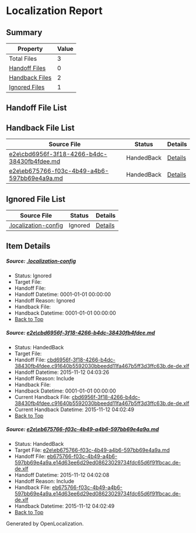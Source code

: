 # <a name='report-top'></a> Localization Report

## Summary
 Property | Value 
 -------- | ----- 
 Total Files | 3
[ Handoff Files ](#handoff-list)| 0
[ Handback Files ](#handback-list)| 2
[ Ignored Files ](#ignored-list)| 1

## <a name='handoff-list'></a> Handoff File List

## <a name='handback-list'></a> Handback File List
 Source File | Status | Details 
 ----------- | ------ | ------- 
 [e2e\cbd6956f-3f18-4266-b4dc-38430fb4fdee.md](https://github.com/OpenLocalizationTest/oltest/blob/40cc240be63ec74f8a89d0ee568c314f032f059b/e2e/cbd6956f-3f18-4266-b4dc-38430fb4fdee.md) | HandedBack | [Details](#48afed7df40bb246fb98f8b0719290971ca0f3c71)
 [e2e\eb675766-f03c-4b49-a4b6-597bb69e4a9a.md](https://github.com/OpenLocalizationTest/oltest/blob/5a73b5f5ae089abc0862818d2ff077cb90928d81/e2e/eb675766-f03c-4b49-a4b6-597bb69e4a9a.md) | HandedBack | [Details](#4cb126f6b2903f1fd2dbca504a0ebb828a8595c02)

## <a name='ignored-list'></a> Ignored File List
 Source File | Status | Details 
 ----------- | ------ | ------- 
 [.localization-config](https://github.com/OpenLocalizationTest/oltest/blob/40cc240be63ec74f8a89d0ee568c314f032f059b/.localization-config) | Ignored | [Details](#048a0e657b81f2e30d1cbef1ba533f0de3ca11c40)

## Item Details
##### <a name='048a0e657b81f2e30d1cbef1ba533f0de3ca11c40'></a> Source: [.localization-config](https://github.com/OpenLocalizationTest/oltest/blob/40cc240be63ec74f8a89d0ee568c314f032f059b/.localization-config)
* Status: Ignored
* Target File: 
* Handoff File: 
* Handoff Datetime: 0001-01-01 00:00:00
* Handoff Reason: Ignored
* Handback File: 
* Handback Datetime: 0001-01-01 00:00:00
* [Back to Top](#report-top)

##### <a name='48afed7df40bb246fb98f8b0719290971ca0f3c71'></a> Source: [e2e\cbd6956f-3f18-4266-b4dc-38430fb4fdee.md](https://github.com/OpenLocalizationTest/oltest/blob/40cc240be63ec74f8a89d0ee568c314f032f059b/e2e/cbd6956f-3f18-4266-b4dc-38430fb4fdee.md)
* Status: HandedBack
* Target File: 
* Handoff File: [cbd6956f-3f18-4266-b4dc-38430fb4fdee.c91640b5592030bbeedd11fa467b5ff3d3ffc63b.de-de.xlf](https://github.com/OpenLocalizationTestOrg/olhandoff/blob/f6cd9834528413dc4bc147141a4305e8ccaeec81/ol-handoff/OpenLocalizationTestOrg/oltest.de-de/yanz/cbd6956f-3f18-4266-b4dc-38430fb4fdee.c91640b5592030bbeedd11fa467b5ff3d3ffc63b.de-de.xlf)
* Handoff Datetime: 2015-11-12 04:03:26
* Handoff Reason: Include
* Handback File: 
* Handback Datetime: 0001-01-01 00:00:00
* Current Handback File: [cbd6956f-3f18-4266-b4dc-38430fb4fdee.c91640b5592030bbeedd11fa467b5ff3d3ffc63b.de-de.xlf](https://github.com/OpenLocalizationTestOrg/olhandback/blob/7a9336bc3e188a7a2c13e730a233a51db6ed4ec6/ol-handback/OpenLocalizationTestOrg/oltest.de-de/yanz/cbd6956f-3f18-4266-b4dc-38430fb4fdee.c91640b5592030bbeedd11fa467b5ff3d3ffc63b.de-de.xlf)
* Current Handback Datetime: 2015-11-12 04:02:49
* [Back to Top](#report-top)

##### <a name='4cb126f6b2903f1fd2dbca504a0ebb828a8595c02'></a> Source: [e2e\eb675766-f03c-4b49-a4b6-597bb69e4a9a.md](https://github.com/OpenLocalizationTest/oltest/blob/5a73b5f5ae089abc0862818d2ff077cb90928d81/e2e/eb675766-f03c-4b49-a4b6-597bb69e4a9a.md)
* Status: HandedBack
* Target File: [e2e\eb675766-f03c-4b49-a4b6-597bb69e4a9a.md](https://github.com/OpenLocalizationTestOrg/oltest.de-de/blob/3e7260974f9ad246000de156b49722ebaa015fbb/e2e/eb675766-f03c-4b49-a4b6-597bb69e4a9a.md)
* Handoff File: [eb675766-f03c-4b49-a4b6-597bb69e4a9a.e14d63ee6d29ed08623029734fdc65d6f91fbcac.de-de.xlf](https://github.com/OpenLocalizationTestOrg/olhandoff/blob/f57aa74aaec6542fa669f3570c7595b18c4b290c/ol-handoff/OpenLocalizationTestOrg/oltest.de-de/yanz/eb675766-f03c-4b49-a4b6-597bb69e4a9a.e14d63ee6d29ed08623029734fdc65d6f91fbcac.de-de.xlf)
* Handoff Datetime: 2015-11-12 04:02:08
* Handoff Reason: Include
* Handback File: [eb675766-f03c-4b49-a4b6-597bb69e4a9a.e14d63ee6d29ed08623029734fdc65d6f91fbcac.de-de.xlf](https://github.com/OpenLocalizationTestOrg/olhandback/blob/7a9336bc3e188a7a2c13e730a233a51db6ed4ec6/ol-handback/OpenLocalizationTestOrg/oltest.de-de/yanz/eb675766-f03c-4b49-a4b6-597bb69e4a9a.e14d63ee6d29ed08623029734fdc65d6f91fbcac.de-de.xlf)
* Handback Datetime: 2015-11-12 04:02:49
* [Back to Top](#report-top)


Generated by OpenLocalization.
